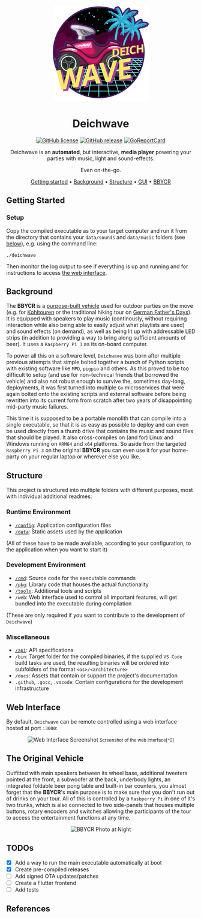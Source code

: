 <!-- markdownlint-configure-file {
  "MD013": false,
  "MD033": false,
  "MD041": false
} -->

<div align="center">
<img alt="Deichwave Project Logo" src="web/public/static/logo.svg">

# Deichwave

[![GitHub license](https://badgen.net/github/license/dulli/deichwave)](https://github.com/dulli/deichwave/blob/master/LICENSE)
[![GitHub release](https://img.shields.io/github/release/dulli/deichwave.svg)](https://github.com/dulli/deichwave/releases/)
[![GoReportCard](https://goreportcard.com/badge/github.com/dulli/deichwave)](https://goreportcard.com/report/github.com/dulli/deichwave)

Deichwave is an **automated**, but interactive, **media player** powering your parties with music, light and sound-effects.

Even on-the-go.

[Getting started](#getting-started) •
[Background](#background) •
[Structure](#structure) •
[GUI](#web-interface) •
[BBYCR](#the-original-vehicle)

</div>

## Getting Started

### Setup

Copy the compiled executable as to your target computer and run it from the directory that contains your `data/sounds` and `data/music` folders (see [below](#runtime-environment)), e.g. using the command line:

```shell
./deichwave
```

Then monitor the log output to see if everything is up and running and for instructions to access [the web interface](#web-interface).

<!-- ## Configuration -->

## Background

The **BBYCR** is a [purpose-built vehicle](#the-original-vehicle) used for outdoor parties on the move (e.g. for [Kohltouren](https://en.wikipedia.org/wiki/Gr%C3%BCnkohlessen) or the traditional hiking tour on [German Father's Days](https://en.m.wikipedia.org/wiki/Father%27s_Day#Germany)). It is equipped with speakers to play music (continously, without requiring interaction while also being able to easily adjust what playlists are used) and sound effects (on demand), as well as being lit up with addressable LED strips (in addition to providing a way to bring along sufficient amounts of beer). It uses a `Raspberry Pi 3` as its on-board computer.

To power all this on a software level, `Deichwave` was born after multiple previous attempts that simple bolted together a bunch of Python scripts with existing software like `MPD`, `pigpio` and others. As this proved to be too difficult to setup (and use for non-technical friends that borrowed the vehicle) and also not robust enough to survive the, sometimes day-long, deployments, it was first turned into multiple `Go` microservices that were again bolted onto the existing scripts and external software before being rewritten into its current form from scratch after two years of disappointing mid-party music failures.

This time it is supposed to be a portable monolith that can compile into a single executable, so that it is as easy as possible to deploy and can even be used directly from a thumb drive that contains the music and sound files that should be played. It also cross-compiles on (and for) Linux and Windows running on `ARM64` and `x64` platforms. So aside from the targeted `Raspberry Pi 3` on the original **BBYCR** you can even use it for your home-party on your regular laptop or wherever else you like.

<!-- ## Development

### Compiling

... [^1] -->

## Structure

This project is structured into multiple folders with different purposes, most with individual additional readmes:

### Runtime Environment

- [`/config`](config/README.md): Application configuration files
- [`/data`](data/README.md): Static assets used by the application

(All of these have to be made available, according to your configuration, to the application when you want to start it)

### Development Environment

- [`/cmd`](cmd/README.md): Source code for the executable commands
- [`/pkg`](pkg/README.md): Library code that houses the actual functionality
- [`/tools`](tools/README.md): Additional tools and scripts
- `/web`: Web interface used to control all important features, will get bundled into the executable during compilation

(These are only required if you want to contribute to the development of `Deichwave`)

### Miscellaneous

- [`/api`](api/README.md): API specifications
- `/bin`: Target folder for the compiled binaries, if the supplied `VS Code` build tasks are used, the resulting binaries will be ordered into subfolders of the format `<os>/<architecture>`
- `/docs`: Assets that contain or support the project's documentation
- `.github`, `.gocc`, `.vscode`: Contain configurations for the development infrastructure

## Web Interface

By default, `Deichwave` can be remote controlled using a web interface hosted at port `:3000`:

<div align="center">
<img alt="Web Interface Screenshot" src="docs/photos/web-screenshot.png">
<small>
Screenshot of the web interface[^0]
</small>
</div>

## The Original Vehicle

Outfitted with main speakers between its wheel base, additional tweeters pointed at the front, a subwoofer at the back, underbody lights, an integrated foldable beer pong table and built-in bar counters, you almost forget that the **BBYCR**'s main purpose is to make sure that you don't run out of drinks on your tour. All of this is controlled by a `Rasbperry Pi` in one of it's two trunks, which is also connected to two side-panels that houses multiple buttons, rotary encoders and switches allowing the participants of the tour to access the entertainment functions at any time.

<div align="center">
<img alt="BBYCR Photo at Night" src="docs/photos/bbycr-at-night.png">
</div>

## TODOs

- [x] Add a way to run the main executable automatically at boot
- [x] Create pre-compiled releases
- [ ] Add signed OTA updates/patches
- [ ] Create a Flutter frontend
- [ ] Add tests

## References

[^0]: [Screenshot created with `Screely`](https://www.screely.com/)

<!-- [^1]: [Embedding resources in Windows executables](https://github.com/tc-hib/go-winres) -->
